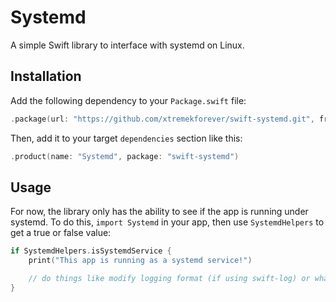 # Systemd

A simple Swift library to interface with systemd on Linux.

## Installation

Add the following dependency to your `Package.swift` file:

```swift
.package(url: "https://github.com/xtremekforever/swift-systemd.git", from: "0.0.1")
```

Then, add it to your target `dependencies` section like this:

```swift
.product(name: "Systemd", package: "swift-systemd")
```

## Usage

For now, the library only has the ability to see if the app is running under systemd. To do this,
`import Systemd` in your app, then use `SystemdHelpers` to get a true or false value:

```swift
if SystemdHelpers.isSystemdService {
    print("This app is running as a systemd service!")

    // do things like modify logging format (if using swift-log) or whatever else is needed.
}
```
